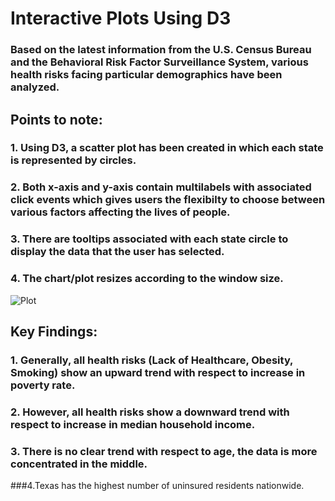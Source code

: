 # Interactive Plots Using D3

### Based on the latest information from the U.S. Census Bureau and the Behavioral Risk Factor Surveillance System, various health risks facing particular demographics have been analyzed.
## Points to note:
### 1. Using D3, a scatter plot has been created in which each state is represented by circles.
### 2. Both x-axis and y-axis contain multilabels with associated click events which gives users the flexibilty to choose between various factors affecting the lives of people.
### 3. There are tooltips associated with each state circle to display the data that the user has selected.
### 4. The chart/plot resizes according to the window size.


![Plot](Images/InteractivePlot.gif)


## Key Findings:
### 1. Generally, all health risks (Lack of Healthcare, Obesity, Smoking) show an upward trend with respect to increase in poverty rate.
### 2. However, all health risks show a downward trend with respect to increase in median household income.
### 3. There is no clear trend with respect to age, the data is more concentrated in the middle.
###4.Texas has the highest number of uninsured residents nationwide.

